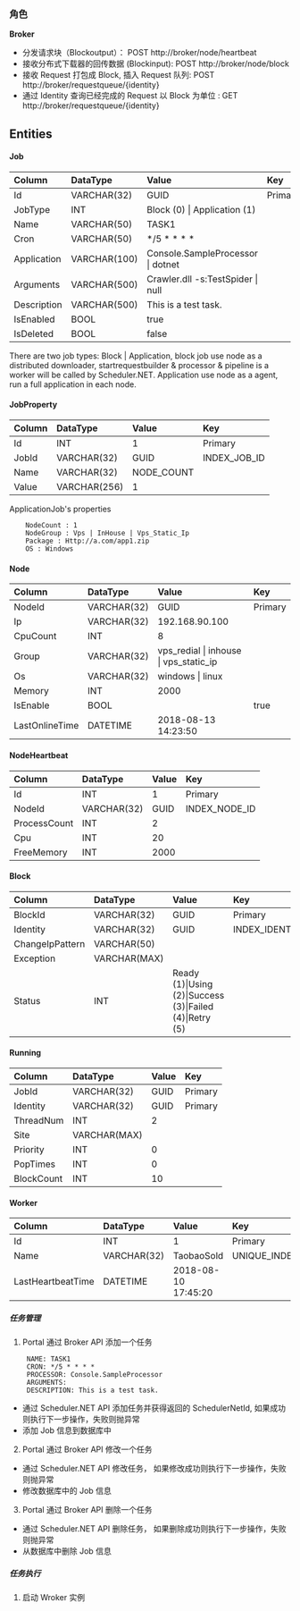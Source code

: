 ### 角色

**Broker**

+ 分发请求块（Blockoutput）： POST http://broker/node/heartbeat
+ 接收分布式下载器的回传数据 (Blockinput): POST http://broker/node/block
+ 接收 Request 打包成 Block, 插入 Request 队列: POST http://broker/requestqueue/{identity}
+ 通过 Identity 查询已经完成的 Request 以 Block 为单位 : GET http://broker/requestqueue/{identity}

Entities
----------------------------

#### Job

| Column | DataType | Value| Key |
|:---|:---|:---|:---|
|Id| VARCHAR(32)| GUID | Primary |
| JobType | INT | Block (0) \| Application (1) |  |
| Name | VARCHAR(50) | TASK1 |  |
| Cron | VARCHAR(50) | */5 * * * * |  |
| Application | VARCHAR(100) | Console.SampleProcessor \| dotnet |  |
| Arguments | VARCHAR(500) | Crawler.dll -s:TestSpider \| null |  |
| Description | VARCHAR(500) | This is a test task. |  |
| IsEnabled | BOOL | true |  |
| IsDeleted | BOOL | false |  |

There are two job types: Block | Application, block job use node as a distributed downloader, startrequestbuilder & processor & pipeline is a worker will be called by Scheduler.NET. Application use node as a agent, run a full application in each node.

#### JobProperty

| Column | DataType | Value| Key |
|:---|:---|:---|:---|
|Id| INT | 1 | Primary |
|JobId| VARCHAR(32)| GUID | INDEX_JOB_ID |
| Name | VARCHAR(32) | NODE_COUNT |  |
| Value | VARCHAR(256)  | 1 |  |


ApplicationJob's properties

		NodeCount : 1
		NodeGroup : Vps | InHouse | Vps_Static_Ip
		Package : Http://a.com/app1.zip
		OS : Windows


#### Node

| Column | DataType | Value| Key |
|:---|:---|:---|:---|
|NodeId| VARCHAR(32)| GUID | Primary |
|Ip| VARCHAR(32)| 192.168.90.100 |  |
| CpuCount | INT | 8 |  |
| Group | VARCHAR(32)  | vps_redial \| inhouse \| vps_static_ip |  |
| Os  | VARCHAR(32) | windows \| linux | |
| Memory | INT | 2000 | 
| IsEnable | BOOL |  | true
| LastOnlineTime | DATETIME | 2018-08-13 14:23:50 ||

#### NodeHeartbeat

| Column | DataType | Value| Key |
|:---|:---|:---|:---|
|Id| INT | 1 | Primary |
|NodeId| VARCHAR(32)| GUID | INDEX_NODE_ID |
| ProcessCount | INT | 2| |
|Cpu|INT|20||
|FreeMemory|INT| 2000||

#### Block

| Column | DataType | Value| Key |
|:---|:---|:---|:---|
|BlockId| VARCHAR(32)| GUID | Primary |
|Identity| VARCHAR(32)| GUID | INDEX_IDENTITY |
|ChangeIpPattern|VARCHAR(50)||
|Exception|VARCHAR(MAX)||
|Status|INT| Ready (1)\|Using (2)\|Success (3)\|Failed (4)\|Retry (5)||

#### Running

| Column | DataType | Value| Key |
|:---|:---|:---|:---|
|JobId|VARCHAR(32)| GUID | Primary |
|Identity| VARCHAR(32)| GUID | Primary |
|ThreadNum| INT | 2 |  |
|Site| VARCHAR(MAX)|  |  |
|Priority| INT| 0 |  |
|PopTimes| INT| 0 |  |
|BlockCount |INT| 10| |

#### Worker
| Column | DataType | Value| Key |
|:---|:---|:---|:---|
|Id| INT | 1 | Primary |
|Name|VARCHAR(32)| TaobaoSold | UNIQUE_INDEX_NAME |
|LastHeartbeatTime | DATETIME | 2018-08-10 17:45:20 | |

##### 任务管理

1. Portal 通过 Broker API 添加一个任务
		
		NAME: TASK1
		CRON: */5 * * * *
		PROCESSOR: Console.SampleProcessor
		ARGUMENTS:
		DESCRIPTION: This is a test task.

+ 通过 Scheduler.NET API 添加任务并获得返回的 SchedulerNetId, 如果成功则执行下一步操作，失败则抛异常
+ 添加 Job 信息到数据库中

2. Portal 通过 Broker API 修改一个任务

+ 通过 Scheduler.NET API 修改任务， 如果修改成功则执行下一步操作，失败则抛异常
+ 修改数据库中的 Job 信息

3. Portal 通过 Broker API 删除一个任务

+ 通过 Scheduler.NET API 删除任务， 如果删除成功则执行下一步操作，失败则抛异常
+ 从数据库中删除 Job 信息

##### 任务执行

1. 启动 Wroker 实例





